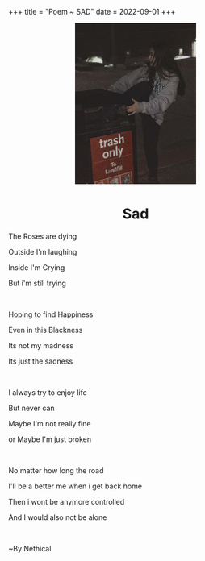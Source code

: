 +++
title = "Poem ~ SAD"
date = 2022-09-01
+++
<center>
<img src="/pics/girlintrash.jpg">
<h1>Sad</h1>
</center>

The Roses are dying

Outside I'm laughing

Inside I'm Crying

But i'm still trying

<br>

Hoping to find Happiness

Even in this Blackness

Its not my madness

Its just the sadness

<br>

I always try to enjoy life

But never can

Maybe I'm  not really fine

or Maybe I'm just broken

<br>

No matter how long the road

I'll be a better me when i get back home

Then i wont be anymore controlled

And I would also not be alone

<br>

~By Nethical

